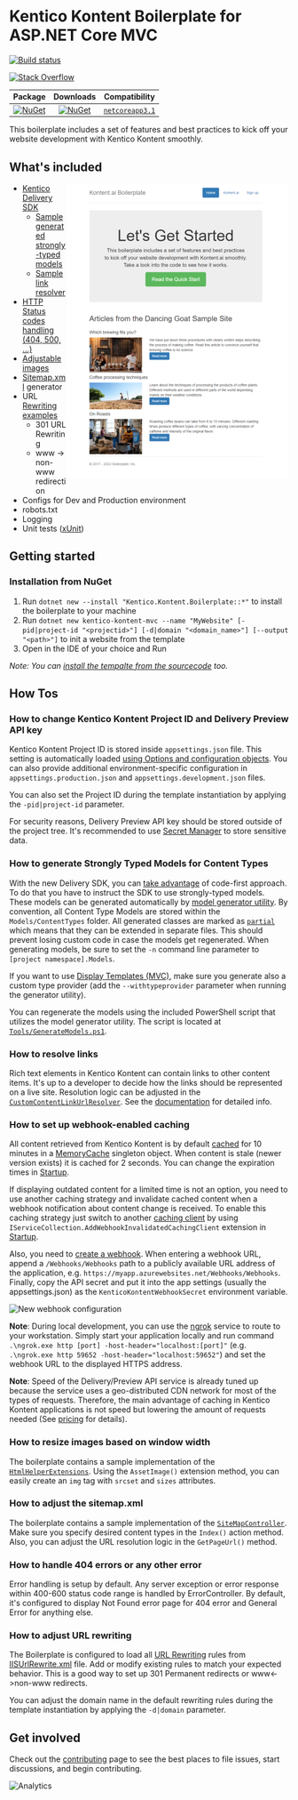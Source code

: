 # Kentico Kontent Boilerplate for ASP.NET Core MVC

[![Build status](https://ci.appveyor.com/api/projects/status/1s02tbk1tml2wdmj/branch/master?svg=true)](https://ci.appveyor.com/project/kentico/cloud-boilerplate-net/branch/master)

[![Stack Overflow](https://img.shields.io/badge/Stack%20Overflow-ASK%20NOW-FE7A16.svg?logo=stackoverflow&logoColor=white)](https://stackoverflow.com/tags/kentico-kontent)


 | Package | Downloads | Compatibility | 
 |:-------------:| :-------------:|  :-------------:|  
| [![NuGet](https://img.shields.io/nuget/v/Kentico.Kontent.Boilerplate.svg)](https://www.nuget.org/packages/Kentico.Kontent.Boilerplate/) | [![NuGet](https://img.shields.io/nuget/dt/Kentico.Kontent.Boilerplate.svg)](https://www.nuget.org/packages/Kentico.Kontent.Boilerplate) | [`netcoreapp3.1`](https://www.microsoft.com/net/download/core) | 

This boilerplate includes a set of features and best practices to kick off your website development with Kentico Kontent smoothly.

## What's included
[<img align="right" src="/img/template_thumbnail.png" alt="Boilerplate screenshot" />](/img/template.png)
- [Kentico Delivery SDK](https://github.com/Kentico/delivery-sdk-net)
  - [Sample generated strongly-typed models](#how-to-generate-strongly-typed-models-for-content-types)  
  - [Sample link resolver](#how-to-resolve-links)
- [HTTP Status codes handling (404, 500, ...)](#how-to-handle-404-errors-or-any-other-error)
- [Adjustable images](#how-to-resize-images-based-on-window-width)
- [Sitemap.xml](#how-to-adjust-the-sitemapxml) generator
- URL [Rewriting examples](#how-to-adjust-url-rewriting)
  - 301 URL Rewriting
  - www -> non-www redirection
- Configs for Dev and Production environment
- robots.txt
- Logging
- Unit tests ([xUnit](https://xunit.github.io))

## Getting started


### Installation from NuGet

1. Run `dotnet new --install "Kentico.Kontent.Boilerplate::*"` to install the boilerplate to your machine
2. Run `dotnet new kentico-kontent-mvc --name "MyWebsite" [-pid|project-id "<projectid>"] [-d|domain "<domain_name>"] [--output "<path>"]` to init a website from the template
3. Open in the IDE of your choice and Run

_Note: You can [install the tempalte from the sourcecode](../../wiki/Installation-from-source) too._


## How Tos


### How to change Kentico Kontent Project ID and Delivery Preview API key

Kentico Kontent Project ID is stored inside `appsettings.json` file. This setting is automatically loaded [using Options and configuration objects](https://docs.microsoft.com/en-us/aspnet/core/fundamentals/configuration). You can also provide additional environment-specific configuration in `appsettings.production.json` and `appsettings.development.json` files.

You can also set the Project ID during the template instantiation by applying the `-pid|project-id` parameter.

For security reasons, Delivery Preview API key should be stored outside of the project tree. It's recommended to use [Secret Manager](https://docs.microsoft.com/en-us/aspnet/core/security/app-secrets) to store sensitive data.

### How to generate Strongly Typed Models for Content Types

With the new Delivery SDK, you can [take advantage](https://github.com/Kentico/delivery-sdk-net/wiki/Working-with-Strongly-Typed-Models-(aka-Code-First-Approach)) of code-first approach. To do that you have to instruct the SDK to use strongly-typed models. These models can be generated automatically by [model generator utility](https://github.com/Kentico/kontent-generators-net). By convention, all Content Type Models are stored within the `Models/ContentTypes` folder. All generated classes are marked as [`partial`](https://msdn.microsoft.com/en-us/library/wa80x488.aspx) which means that they can be extended in separate files. This should prevent losing custom code in case the models get regenerated. When generating models, be sure to set the `-n` command line parameter to `[project namespace].Models`.

If you want to use [Display Templates (MVC)](http://www.growingwiththeweb.com/2012/12/aspnet-mvc-display-and-editor-templates.html), make sure you generate also a custom type provider (add the `--withtypeprovider` parameter when running the generator utility).

You can regenerate the models using the included PowerShell script that utilizes the model generator utility. The script is located at [`Tools/GenerateModels.ps1`](https://github.com/Kentico/kontent-boilerplate-net/blob/master/src/content/Kentico.Kontent.Boilerplate/Tools/GenerateModels.ps1).

### How to resolve links
Rich text elements in Kentico Kontent can contain links to other content items. It's up to a developer to decide how the links should be represented on a live site. Resolution logic can be adjusted in the [`CustomContentLinkUrlResolver`](https://github.com/Kentico/kontent-boilerplate-net/blob/master/src/content/Kentico.Kontent.Boilerplate/Resolvers/CustomContentLinkUrlResolver.cs). See the [documentation](https://github.com/Kentico/delivery-sdk-net/wiki/Resolving-Links-to-Content-Items) for detailed info.

### How to set up webhook-enabled caching

All content retrieved from Kentico Kontent is by default [cached](https://github.com/Kentico/kontent-boilerplate-net/blob/master/src/content/Kentico.Kontent.Boilerplate/Caching/Default/CachingDeliveryClient.cs) for 10 minutes in a [MemoryCache](https://docs.microsoft.com/en-us/dotnet/api/microsoft.extensions.caching.memory.memorycache) singleton object. When content is stale (newer version exists) it is cached for 2 seconds. You can change the expiration times in [Startup](https://github.com/Kentico/kontent-boilerplate-net/blob/6fb2b26deecb858f3853d84e29121e3f17b3a291/src/content/Kentico.Kontent.Boilerplate/Startup.cs#L47).

If displaying outdated content for a limited time is not an option, you need to use another caching strategy and invalidate cached content when a webhook notification about content change is received. To enable this caching strategy just switch to another [caching client](https://github.com/Kentico/kontent-boilerplate-net/blob/master/src/content/Kentico.Kontent.Boilerplate/Caching/Webhooks/CachingDeliveryClient.cs) by using `IServiceCollection.AddWebhookInvalidatedCachingClient` extension in [Startup](https://github.com/Kentico/kontent-boilerplate-net/blob/6fb2b26deecb858f3853d84e29121e3f17b3a291/src/content/Kentico.Kontent.Boilerplate/Startup.cs#L53).

Also, you need to [create a webhook](https://docs.kontent.ai/tutorials/develop-apps/integrate/using-webhooks-for-automatic-updates#a-creating-a-webhook). When entering a webhook URL, append a `/Webhooks/Webhooks` path to a publicly available URL address of the application, e.g. `https://myapp.azurewebsites.net/Webhooks/Webhooks`. Finally, copy the API secret and put it into the app settings (usually the appsettings.json) as the `KenticoKontentWebhookSecret` environment variable.

![New webhook configuration](https://i.imgur.com/TjJ7n5H.png)

**Note**: During local development, you can use the [ngrok](https://ngrok.com/) service to route to your workstation. Simply start your application locally and run command `.\ngrok.exe http [port] -host-header="localhost:[port]"` (e.g. `.\ngrok.exe http 59652 -host-header="localhost:59652"`) and set the webhook URL to the displayed HTTPS address.

**Note**: Speed of the Delivery/Preview API service is already tuned up because the service uses a geo-distributed CDN network for most of the types of requests. Therefore, the main advantage of caching in Kentico Kontent applications is not speed but lowering the amount of requests needed (See [pricing](https://kontent.ai/pricing) for details).

### How to resize images based on window width
The boilerplate contains a sample implementation of the [`HtmlHelperExtensions`](https://github.com/Kentico/kontent-boilerplate-net/blob/responsive-images/src/content/Kentico.Kontent.Boilerplate/Helpers/Extensions/HtmlHelperExtensions.cs). Using the `AssetImage()` extension method, you can easily create an `img` tag with `srcset` and `sizes` attributes.

### How to adjust the sitemap.xml
The boilerplate contains a sample implementation of the [`SiteMapController`](https://github.com/Kentico/kontent-boilerplate-net/blob/master/src/content/Kentico.Kontent.Boilerplate/Controllers/SiteMapController.cs). Make sure you specify desired content types in the `Index()` action method. Also, you can adjust the URL resolution logic in the `GetPageUrl()` method.

### How to handle 404 errors or any other error

Error handling is setup by default. Any server exception or error response within 400-600 status code range is handled by ErrorController. By default, it's configured to display Not Found error page for 404 error and General Error for anything else. 

### How to adjust URL rewriting

The Boilerplate is configured to load all [URL Rewriting](https://docs.microsoft.com/en-us/aspnet/core/fundamentals/url-rewriting) rules from [IISUrlRewrite.xml](/src/content/Kentico.Kontent.Boilerplate/IISUrlRewrite.xml) file. Add or modify existing rules to match your expected behavior.
This is a good way to set up 301 Permanent redirects or www<->non-www redirects.

You can adjust the domain name in the default rewriting rules during the template instantiation by applying the `-d|domain` parameter.

## Get involved

Check out the [contributing](CONTRIBUTING.md) page to see the best places to file issues, start discussions, and begin contributing.

![Analytics](https://kentico-ga-beacon.azurewebsites.net/api/UA-69014260-4/Kentico/kontent-boilerplate-net?pixel)
